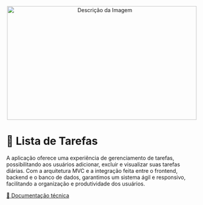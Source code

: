 <p align="center">
  <img src="https://static.skillshare.com/uploads/discussion/tmp/60539f55" width="500" height="300" alt="Descrição da Imagem">
</p>

<!-- [![Concluído](https://img.shields.io/badge/Status-Em%Construcao-de3163)](link_da_sua_sugestao) -->

# :pencil: Lista de Tarefas

A aplicação oferece uma experiência de gerenciamento de tarefas, possibilitando aos usuários adicionar, excluir e visualizar suas tarefas diárias. Com a arquitetura MVC e a integração feita entre o frontend, backend e o banco de dados, garantimos um sistema ágil e responsivo, facilitando a organização e produtividade dos usuários.

[:page_with_curl: Documentação técnica](documentacao.md)
